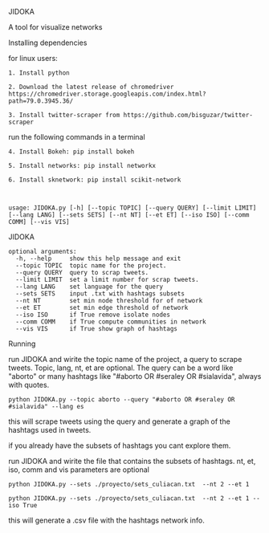JIDOKA

A tool for visualize networks

Installing dependencies

for linux users:
  
    1. Install python
    
    2. Download the latest release of chromedriver https://chromedriver.storage.googleapis.com/index.html?path=79.0.3945.36/
    	
    3. Install twitter-scraper from https://github.com/bisguzar/twitter-scraper

   run the following commands in a terminal
    	
    4. Install Bokeh: pip install bokeh
    
    5. Install networks: pip install networkx

    6. Install sknetwork: pip install scikit-network
    


    usage: JIDOKA.py [-h] [--topic TOPIC] [--query QUERY] [--limit LIMIT] [--lang LANG] [--sets SETS] [--nt NT] [--et ET] [--iso ISO] [--comm COMM] [--vis VIS]

JIDOKA

	optional arguments:
	  -h, --help     show this help message and exit
	  --topic TOPIC  topic name for the project.
	  --query QUERY  query to scrap tweets.
	  --limit LIMIT  set a limit number for scrap tweets.
	  --lang LANG    set language for the query
	  --sets SETS    input .txt with hashtags subsets
	  --nt NT        set min node threshold for of network
	  --et ET        set min edge threshold of network
	  --iso ISO      if True remove isolate nodes
	  --comm COMM    if True compute communities in network
	  --vis VIS      if True show graph of hashtags

Running

run JIDOKA and wirite the topic name of the project, a query to scrape tweets. Topic, lang, nt, et are optional. The query can be a word like "aborto" or many hashtags like "#aborto OR #seraley OR #sialavida", always with quotes.

    python JIDOKA.py --topic aborto --query "#aborto OR #seraley OR #sialavida" --lang es
    
this will scrape tweets using the query and generate a graph of the hashtags used in tweets.

if you already have the subsets of hashtags you cant explore them. 

run JIDOKA and wirite the file that contains the subsets of hashtags. nt, et, iso, comm and vis parameters are optional
 
    python JIDOKA.py --sets ./proyecto/sets_culiacan.txt  --nt 2 --et 1
    
    python JIDOKA.py --sets ./proyecto/sets_culiacan.txt  --nt 2 --et 1 --iso True 

this will generate a .csv file with the hashtags network info.
